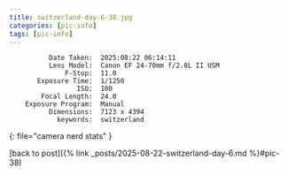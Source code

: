 ```yaml
---
title: switzerland-day-6-38.jpg
categories: [pic-info]
tags: [pic-info]
---
```


```text
          Date Taken:  2025:08:22 06:14:11
          Lens Model:  Canon EF 24-70mm f/2.8L II USM
              F-Stop:  11.0
       Exposure Time:  1/1250
                 ISO:  100
        Focal Length:  24.0
    Exposure Program:  Manual
          Dimensions:  7123 x 4394
            keywords:  switzerland
```
{: file="camera nerd stats" }

[back to post]({% link _posts/2025-08-22-switzerland-day-6.md %}#pic-38)